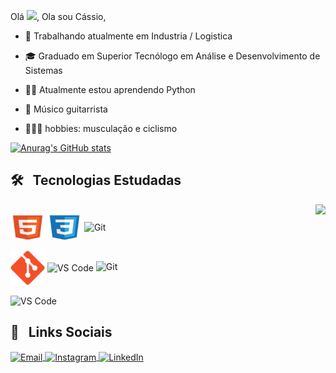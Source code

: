 Olá <img src="https://raw.githubusercontent.com/kaueMarques/kaueMarques/master/hi.gif" width="30em">, Ola sou Cássio,

- 💼 Trabalhando atualmente em Industria / Logistica
- 🎓 Graduado em Superior Tecnólogo em Análise e Desenvolvimento de Sistemas

- 🕵️‍♂️ Atualmente estou aprendendo Python
- 🎸 Músico guitarrista
- 💪🚴‍♀️  hobbies: musculação e ciclismo

[![Anurag's GitHub stats](https://github-readme-stats.vercel.app/api?username=cassioguita&theme=github_dark)](https://github.com/cassiosouza/github-readme-stats)


## 🛠 &nbsp; Tecnologias Estudadas

<img align="right" height="150em" src="https://github-readme-stats.vercel.app/api/top-langs/?username=cassioguita&layout=compact&langs_count=4&theme=github_dark">
<br>
<div>
 <img align="center" alt="HTML5" height="40" width="55" src="https://raw.githubusercontent.com/devicons/devicon/master/icons/html5/html5-original.svg">
 <img align="center" alt="CSS3" height="40" width="55" src="https://raw.githubusercontent.com/devicons/devicon/master/icons/css3/css3-original.svg">
<img align="center" alt="Git" heigth="40" width="55"src="https://cdn.jsdelivr.net/gh/devicons/devicon/icons/java/java-original-wordmark.svg" />
  <br><br>
 <img align="center" alt="Git" heigth="40" width="55" src="https://raw.githubusercontent.com/devicons/devicon/master/icons/git/git-original.svg">
 <img align="center" alt="VS Code" heigth="35" width="55" src="https://cdn.jsdelivr.net/gh/devicons/devicon/icons/vscode/vscode-original.svg">
  <img "center" alt="Git" heigth="35" width="55" src="https://cdn.jsdelivr.net/gh/devicons/devicon/icons/react/react-original-wordmark.svg" />
 <br><br>
 <img "center" alt="VS Code" heigth="35" width="55"  src="https://cdn.jsdelivr.net/gh/devicons/devicon/icons/php/php-original.svg" />
          
          
 </div>

## 🔗 &nbsp; Links Sociais

<div> 
  <a href="mailto:cassiosp1504@gmail.com">
    <img align="center" alt="Email" height="30" src="https://img.shields.io/badge/Gmail-D14836?style=for-the-badge&logo=gmail&logoColor=white">
  </a>
  <a href="https://www.instagram.com/cassiofx30.souza/">
    <img align="center" alt="Instagram" height="30" src="https://img.shields.io/badge/Instagram-E4405F?style=for-the-badge&logo=instagram&logoColor=white">
  </a>
 <a href="https://www.linkedin.com/in/c%C3%A1ssio-da-silva-souza-53b177169/", >
 <img align="center" alt="LinkedIn" height="30" src="https://img.shields.io/badge/LinkedIn-0077B5?style=for-the-badge&logo=linkedin&logoColor=white">
  </a>
</div>
